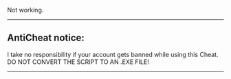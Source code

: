 Not working.

****
## AntiCheat notice:
I take no responsibility if your account gets banned while using this Cheat.
DO NOT CONVERT THE SCRIPT TO AN .EXE FILE!
***

